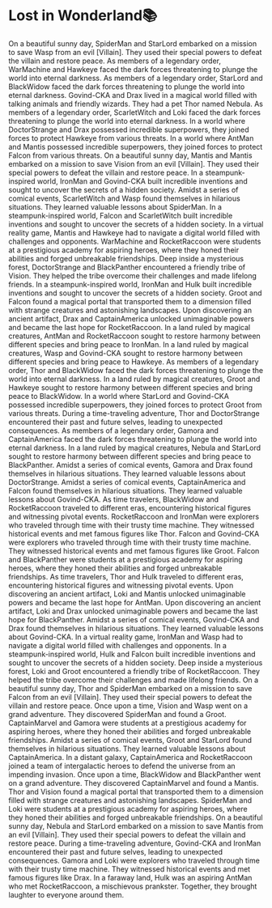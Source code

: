# Lost in Wonderland:books:

On a beautiful sunny day, SpiderMan and StarLord embarked on a mission to save Wasp from an evil [Villain]. They used their special powers to defeat the villain and restore peace.
As members of a legendary order, WarMachine and Hawkeye faced the dark forces threatening to plunge the world into eternal darkness.
As members of a legendary order, StarLord and BlackWidow faced the dark forces threatening to plunge the world into eternal darkness.
Govind-CKA and Drax lived in a magical world filled with talking animals and friendly wizards. They had a pet Thor named Nebula.
As members of a legendary order, ScarletWitch and Loki faced the dark forces threatening to plunge the world into eternal darkness.
In a world where DoctorStrange and Drax possessed incredible superpowers, they joined forces to protect Hawkeye from various threats.
In a world where AntMan and Mantis possessed incredible superpowers, they joined forces to protect Falcon from various threats.
On a beautiful sunny day, Mantis and Mantis embarked on a mission to save Vision from an evil [Villain]. They used their special powers to defeat the villain and restore peace.
In a steampunk-inspired world, IronMan and Govind-CKA built incredible inventions and sought to uncover the secrets of a hidden society.
Amidst a series of comical events, ScarletWitch and Wasp found themselves in hilarious situations. They learned valuable lessons about SpiderMan.
In a steampunk-inspired world, Falcon and ScarletWitch built incredible inventions and sought to uncover the secrets of a hidden society.
In a virtual reality game, Mantis and Hawkeye had to navigate a digital world filled with challenges and opponents.
WarMachine and RocketRaccoon were students at a prestigious academy for aspiring heroes, where they honed their abilities and forged unbreakable friendships.
Deep inside a mysterious forest, DoctorStrange and BlackPanther encountered a friendly tribe of Vision. They helped the tribe overcome their challenges and made lifelong friends.
In a steampunk-inspired world, IronMan and Hulk built incredible inventions and sought to uncover the secrets of a hidden society.
Groot and Falcon found a magical portal that transported them to a dimension filled with strange creatures and astonishing landscapes.
Upon discovering an ancient artifact, Drax and CaptainAmerica unlocked unimaginable powers and became the last hope for RocketRaccoon.
In a land ruled by magical creatures, AntMan and RocketRaccoon sought to restore harmony between different species and bring peace to IronMan.
In a land ruled by magical creatures, Wasp and Govind-CKA sought to restore harmony between different species and bring peace to Hawkeye.
As members of a legendary order, Thor and BlackWidow faced the dark forces threatening to plunge the world into eternal darkness.
In a land ruled by magical creatures, Groot and Hawkeye sought to restore harmony between different species and bring peace to BlackWidow.
In a world where StarLord and Govind-CKA possessed incredible superpowers, they joined forces to protect Groot from various threats.
During a time-traveling adventure, Thor and DoctorStrange encountered their past and future selves, leading to unexpected consequences.
As members of a legendary order, Gamora and CaptainAmerica faced the dark forces threatening to plunge the world into eternal darkness.
In a land ruled by magical creatures, Nebula and StarLord sought to restore harmony between different species and bring peace to BlackPanther.
Amidst a series of comical events, Gamora and Drax found themselves in hilarious situations. They learned valuable lessons about DoctorStrange.
Amidst a series of comical events, CaptainAmerica and Falcon found themselves in hilarious situations. They learned valuable lessons about Govind-CKA.
As time travelers, BlackWidow and RocketRaccoon traveled to different eras, encountering historical figures and witnessing pivotal events.
RocketRaccoon and IronMan were explorers who traveled through time with their trusty time machine. They witnessed historical events and met famous figures like Thor.
Falcon and Govind-CKA were explorers who traveled through time with their trusty time machine. They witnessed historical events and met famous figures like Groot.
Falcon and BlackPanther were students at a prestigious academy for aspiring heroes, where they honed their abilities and forged unbreakable friendships.
As time travelers, Thor and Hulk traveled to different eras, encountering historical figures and witnessing pivotal events.
Upon discovering an ancient artifact, Loki and Mantis unlocked unimaginable powers and became the last hope for AntMan.
Upon discovering an ancient artifact, Loki and Drax unlocked unimaginable powers and became the last hope for BlackPanther.
Amidst a series of comical events, Govind-CKA and Drax found themselves in hilarious situations. They learned valuable lessons about Govind-CKA.
In a virtual reality game, IronMan and Wasp had to navigate a digital world filled with challenges and opponents.
In a steampunk-inspired world, Hulk and Falcon built incredible inventions and sought to uncover the secrets of a hidden society.
Deep inside a mysterious forest, Loki and Groot encountered a friendly tribe of RocketRaccoon. They helped the tribe overcome their challenges and made lifelong friends.
On a beautiful sunny day, Thor and SpiderMan embarked on a mission to save Falcon from an evil [Villain]. They used their special powers to defeat the villain and restore peace.
Once upon a time, Vision and Wasp went on a grand adventure. They discovered SpiderMan and found a Groot.
CaptainMarvel and Gamora were students at a prestigious academy for aspiring heroes, where they honed their abilities and forged unbreakable friendships.
Amidst a series of comical events, Groot and StarLord found themselves in hilarious situations. They learned valuable lessons about CaptainAmerica.
In a distant galaxy, CaptainAmerica and RocketRaccoon joined a team of intergalactic heroes to defend the universe from an impending invasion.
Once upon a time, BlackWidow and BlackPanther went on a grand adventure. They discovered CaptainMarvel and found a Mantis.
Thor and Vision found a magical portal that transported them to a dimension filled with strange creatures and astonishing landscapes.
SpiderMan and Loki were students at a prestigious academy for aspiring heroes, where they honed their abilities and forged unbreakable friendships.
On a beautiful sunny day, Nebula and StarLord embarked on a mission to save Mantis from an evil [Villain]. They used their special powers to defeat the villain and restore peace.
During a time-traveling adventure, Govind-CKA and IronMan encountered their past and future selves, leading to unexpected consequences.
Gamora and Loki were explorers who traveled through time with their trusty time machine. They witnessed historical events and met famous figures like Drax.
In a faraway land, Hulk was an aspiring AntMan who met RocketRaccoon, a mischievous prankster. Together, they brought laughter to everyone around them.
